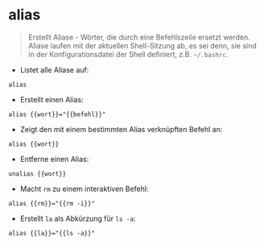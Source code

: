 # alias

> Erstellt Aliase - Wörter, die durch eine Befehlszeile ersetzt werden.
> Aliase laufen mit der aktuellen Shell-Sitzung ab, es sei denn, sie sind in der Konfigurationsdatei der Shell definiert, z.B. `~/.bashrc`.

- Listet alle Aliase auf:

`alias`

- Erstellt einen Alias:

`alias {{wort}}="{{befehl}}"`

- Zeigt den mit einem bestimmten Alias verknüpften Befehl an:

`alias {{wort}}`

- Entferne einen Alias:

`unalias {{wort}}`

- Macht `rm` zu einem interaktiven Befehl:

`alias {{rm}}="{{rm -i}}"`

- Erstellt `la` als Abkürzung für `ls -a`:

`alias {{la}}="{{ls -a}}"`
